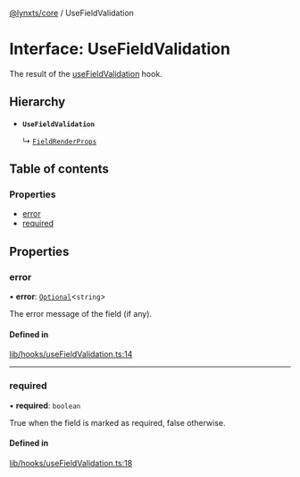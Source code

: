 [@lynxts/core](../README.md) / UseFieldValidation

# Interface: UseFieldValidation

The result of the [useFieldValidation](../README.md#usefieldvalidation) hook.

## Hierarchy

- **`UseFieldValidation`**

  ↳ [`FieldRenderProps`](FieldRenderProps.md)

## Table of contents

### Properties

- [error](UseFieldValidation.md#error)
- [required](UseFieldValidation.md#required)

## Properties

### error

• **error**: [`Optional`](../README.md#optional)<`string`\>

The error message of the field (if any).

#### Defined in

[lib/hooks/useFieldValidation.ts:14](https://github.com/JoseLion/lynxts/blob/main/packages/core/src/lib/hooks/useFieldValidation.ts#L14)

___

### required

• **required**: `boolean`

True when the field is marked as required, false otherwise.

#### Defined in

[lib/hooks/useFieldValidation.ts:18](https://github.com/JoseLion/lynxts/blob/main/packages/core/src/lib/hooks/useFieldValidation.ts#L18)
